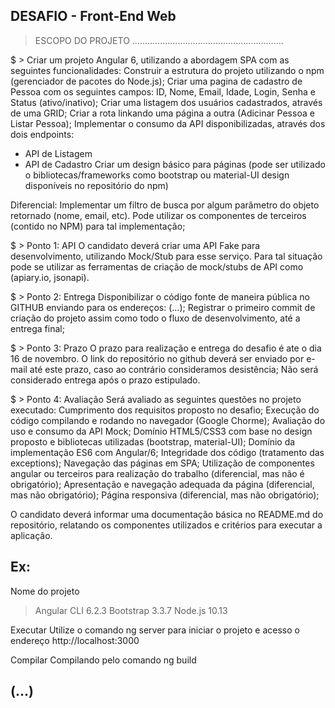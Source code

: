 DESAFIO - Front-End Web
---------

> ESCOPO DO PROJETO
............................................................

$ > Criar um projeto Angular 6, utilizando a abordagem SPA com as seguintes funcionalidades:
Construir a estrutura do projeto utilizando o npm (gerenciador de pacotes do Node.js);
Criar uma pagina de cadastro de Pessoa com os seguintes campos: ID, Nome, Email, Idade, Login, Senha e Status (ativo/inativo);
Criar uma listagem dos usuários cadastrados, através de uma GRID;
Criar a rota linkando uma página a outra (Adicinar Pessoa e Listar Pessoa);
Implementar o consumo da API disponibilizadas, através dos dois endpoints:
   - API de Listagem
   - API de Cadastro
Criar um design básico para páginas (pode ser utilizado o bibliotecas/frameworks como bootstrap ou material-UI design disponíveis no repositório do npm)

Diferencial: Implementar um filtro de busca por algum parâmetro do objeto retornado (nome, email, etc). Pode utilizar os componentes de terceiros (contido no NPM) para tal implementação;  


$ > Ponto 1: API
O candidato deverá criar uma API Fake para desenvolvimento, utilizando Mock/Stub para esse serviço. 
Para tal situação pode se utilizar as ferramentas de criação de mock/stubs de API como (apiary.io, jsonapi).

$ > Ponto 2: Entrega
Disponibilizar o código fonte de maneira pública no GITHUB enviando para os endereços: (...);
Registrar o primeiro commit de criação do projeto assim como todo o fluxo de desenvolvimento, até a entrega final;

$ > Ponto 3: Prazo
O prazo para realização e entrega do desafio é ate o dia 16 de novembro.
O link do repositório no github deverá ser enviado por e-mail até este prazo, caso ao contrário consideramos desistência;
Não será considerado entrega após o prazo estipulado.

$ > Ponto 4: Avaliação
Será avaliado as seguintes questões no projeto executado:
Cumprimento dos requisitos proposto no desafio;
Execução do código compilando e rodando no navegador (Google Chorme);
Avaliação do uso e consumo da API Mock;
Domínio HTML5/CSS3 com base no design proposto e bibliotecas utilizadas (bootstrap, material-UI);
Domínio da implementação ES6 com Angular/6;
Integridade dos código (tratamento das exceptions);
Navegação das páginas em SPA;
Utilização de componentes angular ou terceiros para realização do trabalho (diferencial, mas não é obrigatório);
Apresentação e navegação adequada da página (diferencial, mas não obrigatório);
Página responsiva (diferencial, mas não obrigatório);
 
O candidato deverá informar uma documentação básica no README.md do repositório,  relatando os componentes utilizados e critérios para executar a aplicação.

Ex: 
---------------------------
Nome do projeto
> Angular CLI 6.2.3
> Bootstrap 3.3.7
> Node.js 10.13

Executar
Utilize o comando ng server para iniciar o projeto e acesso o endereço http://localhost:3000

Compilar
Compilando pelo comando ng build

(...)
---------------------------  